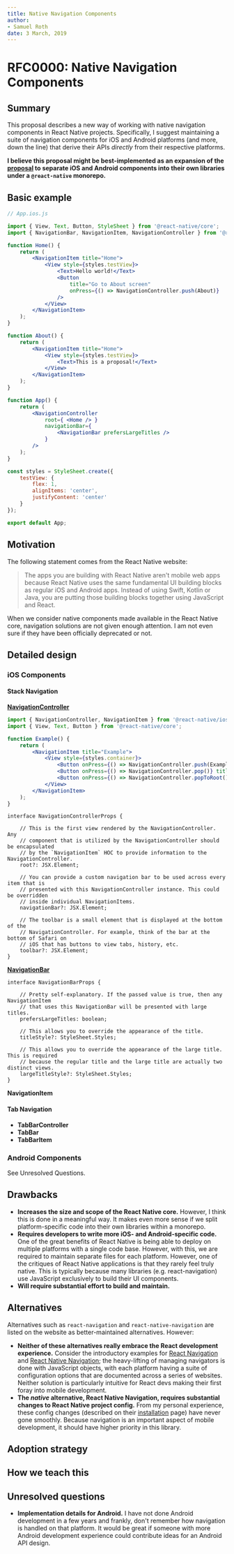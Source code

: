 ```yaml
---
title: Native Navigation Components
author:
- Samuel Roth
date: 3 March, 2019
---
```


# RFC0000: Native Navigation Components

## Summary

This proposal describes a new way of working with native navigation components in React Native projects. Specifically, I suggest maintaining a suite of navigation components for iOS and Android platforms (and more, down the line) that derive their APIs *directly* from their respective platforms.

**I believe this proposal might be best-implemented as an expansion of the [proposal](https://github.com/react-native-community/discussions-and-proposals/pull/49) to separate iOS and Android components into their own libraries under a `@react-native` monorepo.**

## Basic example

``` jsx
// App.ios.js

import { View, Text, Button, StyleSheet } from '@react-native/core';
import { NavigationBar, NavigationItem, NavigationController } from '@react-native/ios';

function Home() {
    return (
        <NavigationItem title="Home">
            <View style={styles.testView}>
                <Text>Hello world!</Text>
                <Button
                    title="Go to About screen"
                    onPress={() => NavigationController.push(About)} 
                />
            </View>
        </NavigationItem>
    );
}

function About() {
    return (
        <NavigationItem title="Home">
            <View style={styles.testView}>
                <Text>This is a proposal!</Text>
            </View>
        </NavigationItem>
    );
}

function App() {
    return (
        <NavigationController
            root={ <Home /> }
            navigationBar={
                <NavigationBar prefersLargeTitles />
            }
        />
    );
}

const styles = StyleSheet.create({
    testView: {
        flex: 1,
        alignItems: 'center',
        justifyContent: 'center'
    }
});

export default App;
```

## Motivation

The following statement comes from the React Native website:

> The apps you are building with React Native aren't mobile web apps because React Native uses the same fundamental UI building blocks as regular iOS and Android apps. Instead of using Swift, Kotlin or Java, you are putting those building blocks together using JavaScript and React.

When we consider native components made available in the React Native core, navigation solutions are not given enough attention. I am not even sure if they have been officially deprecated or not.

## Detailed design

### iOS Components

#### Stack Navigation

[**NavigationController**](https://developer.apple.com/documentation/uikit/uinavigationcontroller)

``` jsx
import { NavigationController, NavigationItem } from '@react-native/ios';
import { View, Text, Button } from '@react-native/core';

function Example() {
    return (
        <NavigationItem title="Example">
            <View style={styles.container}>
                <Button onPress={() => NavigationController.push(Example)} title="Push" />
                <Button onPress={() => NavigationController.pop()} title="Pop" />
                <Button onPress={() => NavigationController.popToRoot()} title="Pop to Root" />
            </View>
        </NavigationItem>
    );
}
```

``` tsx
interface NavigationControllerProps {

    // This is the first view rendered by the NavigationController. Any
    // component that is utilized by the NavigationController should be encapsulated
    // by the `NavigationItem` HOC to provide information to the NavigationController.
    root?: JSX.Element;
    
    // You can provide a custom navigation bar to be used across every item that is
    // presented with this NavigationController instance. This could be overridden
    // inside individual NavigationItems.
    navigationBar?: JSX.Element;
    
    // The toolbar is a small element that is displayed at the bottom of the
    // NavigationController. For example, think of the bar at the bottom of Safari on
    // iOS that has buttons to view tabs, history, etc.
    toolbar?: JSX.Element;
}
```

[**NavigationBar**](https://developer.apple.com/documentation/uikit/uinavigationbar)

``` tsx
interface NavigationBarProps {
    
    // Pretty self-explanatory. If the passed value is true, then any NavigationItem
    // that uses this NavigationBar will be presented with large titles.
    prefersLargeTitles: boolean;
    
    // This allows you to override the appearance of the title.
    titleStyle?: StyleSheet.Styles;
    
    // This allows you to override the appearance of the large title. This is required
    // because the regular title and the large title are actually two distinct views.
    largeTitleStyle?: StyleSheet.Styles;
}
```

**NavigationItem**

#### Tab Navigation

- **TabBarController**
- **TabBar**
- **TabBarItem**

### Android Components

See Unresolved Questions.

## Drawbacks

- **Increases the size and scope of the React Native core.** However, I think this is done in a meaningful way. It makes even more sense if we split platform-specific code into their own libraries within a monorepo.
- **Requires developers to write more iOS- and Android-specific code.** One of the great benefits of React Native is being able to deploy on multiple platforms with a single code base. However, with this, we are required to maintain separate files for each platform. However, one of the critiques of React Native applications is that they rarely feel truly native. This is typically because many libraries (e.g. react-navigation) use JavaScript exclusively to build their UI components.
- **Will require substantial effort to build and maintain.** 

## Alternatives

Alternatives such as `react-navigation` and `react-native-navigation` are listed on the website as better-maintained alternatives. However:

- **Neither of these alternatives really embrace the React development experience.** Consider the introductory examples for [React Navigation](https://reactnavigation.org/docs/en/hello-react-navigation.html) and [React Native Navigation](https://wix.github.io/react-native-navigation/#/docs/top-level-api); the heavy-lifting of managing navigators is done with JavaScript objects, with each platform having a suite of configuration options that are documented across a series of websites. Neither solution is particularly intuitive for React devs making their first foray into mobile development.
- **The *native* alternative, React Native Navigation, requires substantial changes to React Native project config.** From my personal experience, these config changes (described on their [installation](https://wix.github.io/react-native-navigation/#/docs/Installing) page) have never gone smoothly. Because navigation is an important aspect of mobile development, it should have higher priority in this library.

## Adoption strategy

## How we teach this



## Unresolved questions

- **Implementation details for Android.** I have not done Android development in a few years and frankly, don't remember how navigation is handled on that platform. It would be great if someone with more Android development experience could contribute ideas for an Android API design.
